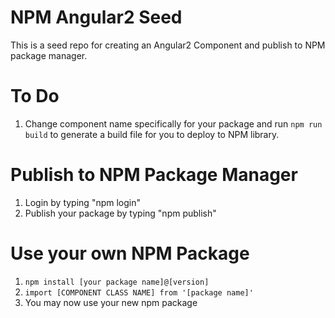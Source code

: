 # NPM Angular2 Seed
This is a seed repo for creating an Angular2 Component and publish to NPM package manager.

# To Do
1. Change component name specifically for your package and run `npm run build` to generate a build file for you to deploy to NPM library.

# Publish to NPM Package Manager
1. Login by typing "npm login"
2. Publish your package by typing "npm publish"

# Use your own NPM Package
1. `npm install [your package name]@[version]`
2. `import [COMPONENT CLASS NAME] from '[package name]'`
3. You may now use your new npm package